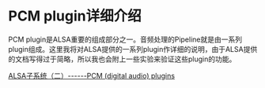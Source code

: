 # PCM plugin详细介绍
PCM plugin是ALSA重要的组成部分之一。音频处理的Pipeline就是由一系列plugin组成。这里我将对ALSA提供的一系列plugin作详细的说明，由于ALSA提供的文档写得过于简略，所以我也会附上一些实验来验证这些plugin的功能。

[ALSA子系统（二）------PCM (digital audio) plugins](https://blog.csdn.net/Guet_Kite/article/details/108124585)
